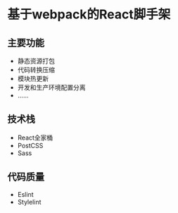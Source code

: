 基于webpack的React脚手架
===

## 主要功能
- 静态资源打包
- 代码转换压缩
- 模块热更新
- 开发和生产环境配置分离
- ……

## 技术栈
- React全家桶
- PostCSS
- Sass

## 代码质量
- Eslint
- Stylelint
